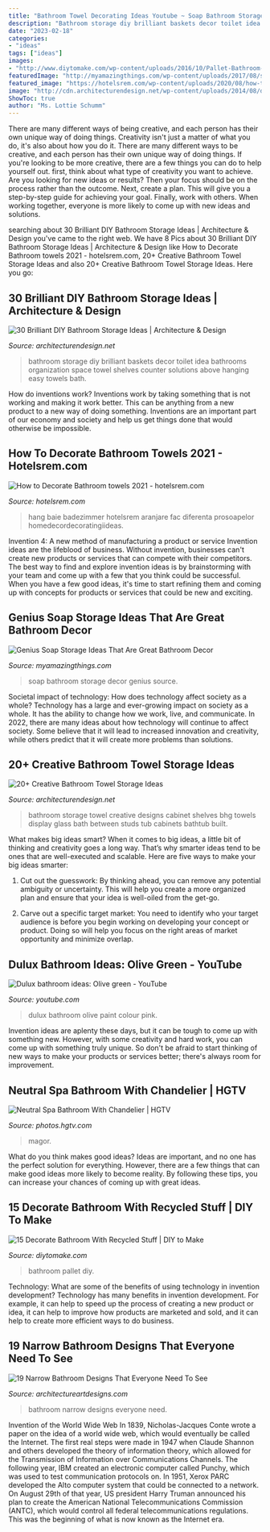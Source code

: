 ```yaml
---
title: "Bathroom Towel Decorating Ideas Youtube ~ Soap Bathroom Storage Decor Genius Source"
description: "Bathroom storage diy brilliant baskets decor toilet idea bathrooms organization space towel shelves counter solutions above hanging easy towels bath"
date: "2023-02-18"
categories:
- "ideas"
tags: ["ideas"]
images:
- "http://www.diytomake.com/wp-content/uploads/2016/10/Pallet-Bathroom-Wall.jpg"
featuredImage: "http://myamazingthings.com/wp-content/uploads/2017/08/soap-storage-ideas-1.jpg"
featured_image: "https://hotelsrem.com/wp-content/uploads/2020/08/how-to-decorate-bathroom-towels-luxury-the-half-bath-fix-of-how-to-decorate-bathroom-towels.jpg"
image: "http://cdn.architecturendesign.net/wp-content/uploads/2014/08/diy-bathroom-storage-ideas-2.jpg"
ShowToc: true
author: "Ms. Lottie Schumm"
---
```



There are many different ways of being creative, and each person has their own unique way of doing things.
Creativity isn't just a matter of what you do, it's also about how you do it. There are many different ways to be creative, and each person has their own unique way of doing things. If you're looking to be more creative, there are a few things you can do to help yourself out. first, think about what type of creativity you want to achieve. Are you looking for new ideas or results? Then your focus should be on the process rather than the outcome. Next, create a plan. This will give you a step-by-step guide for achieving your goal. Finally, work with others. When working together, everyone is more likely to come up with new ideas and solutions.

	

		
searching about 30 Brilliant DIY Bathroom Storage Ideas | Architecture &amp; Design you've came to the right web. We have 8 Pics about 30 Brilliant DIY Bathroom Storage Ideas | Architecture &amp; Design like How to Decorate Bathroom towels 2021 - hotelsrem.com, 20+ Creative Bathroom Towel Storage Ideas and also 20+ Creative Bathroom Towel Storage Ideas. Here you go:
		
    
## 30 Brilliant DIY Bathroom Storage Ideas | Architecture &amp; Design

<img loading=lazy src="http://cdn.architecturendesign.net/wp-content/uploads/2014/08/diy-bathroom-storage-ideas-2.jpg" onerror="this.onerror=null;this.src='https://tse4.mm.bing.net/th?id=OIP.Q2RNy6xFFL_dVzWrGpe9MAHaLH&amp;pid=15.1';" alt="30 Brilliant DIY Bathroom Storage Ideas | Architecture &amp; Design">

_Source: architecturendesign.net_

>bathroom storage diy brilliant baskets decor toilet idea bathrooms organization space towel shelves counter solutions above hanging easy towels bath. 

	

How do inventions work?
Inventions work by taking something that is not working and making it work better. This can be anything from a new product to a new way of doing something. Inventions are an important part of our economy and society and help us get things done that would otherwise be impossible.

    
## How To Decorate Bathroom Towels 2021 - Hotelsrem.com

<img loading=lazy src="https://hotelsrem.com/wp-content/uploads/2020/08/how-to-decorate-bathroom-towels-luxury-the-half-bath-fix-of-how-to-decorate-bathroom-towels.jpg" onerror="this.onerror=null;this.src='https://tse1.mm.bing.net/th?id=OIP.tj8g25uHH_jikiXH-jcMOQHaLE&amp;pid=15.1';" alt="How to Decorate Bathroom towels 2021 - hotelsrem.com">

_Source: hotelsrem.com_

>hang baie badezimmer hotelsrem aranjare fac diferenta prosoapelor homedecordecoratingiideas. 

	

Invention 4: A new method of manufacturing a product or service
Invention ideas are the lifeblood of business. Without invention, businesses can't create new products or services that can compete with their competitors. The best way to find and explore invention ideas is by brainstorming with your team and come up with a few that you think could be successful. When you have a few good ideas, it's time to start refining them and coming up with concepts for products or services that could be new and exciting.

    
## Genius Soap Storage Ideas That Are Great Bathroom Decor

<img loading=lazy src="http://myamazingthings.com/wp-content/uploads/2017/08/soap-storage-ideas-1.jpg" onerror="this.onerror=null;this.src='https://tse2.mm.bing.net/th?id=OIP.vWzJPT4yWmj6YYC5iybImQHaGE&amp;pid=15.1';" alt="Genius Soap Storage Ideas That Are Great Bathroom Decor">

_Source: myamazingthings.com_

>soap bathroom storage decor genius source. 

	

Societal impact of technology: How does technology affect society as a whole?
Technology has a large and ever-growing impact on society as a whole. It has the ability to change how we work, live, and communicate. In 2022, there are many ideas about how technology will continue to affect society. Some believe that it will lead to increased innovation and creativity, while others predict that it will create more problems than solutions.

    
## 20+ Creative Bathroom Towel Storage Ideas

<img loading=lazy src="http://cdn.architecturendesign.net/wp-content/uploads/2015/09/AD-Creative-Bathroom-Towel-Storage-Ideas-10.jpg" onerror="this.onerror=null;this.src='https://tse4.mm.bing.net/th?id=OIP.yJiDIBClzSJpCk8MWJUfhwHaJ4&amp;pid=15.1';" alt="20+ Creative Bathroom Towel Storage Ideas">

_Source: architecturendesign.net_

>bathroom storage towel creative designs cabinet shelves bhg towels display glass bath between studs tub cabinets bathtub built. 

	

What makes big ideas smart?
When it comes to big ideas, a little bit of thinking and creativity goes a long way. That’s why smarter ideas tend to be ones that are well-executed and scalable. Here are five ways to make your big ideas smarter:
1. Cut out the guesswork: By thinking ahead, you can remove any potential ambiguity or uncertainty. This will help you create a more organized plan and ensure that your idea is well-oiled from the get-go.

2. Carve out a specific target market: You need to identify who your target audience is before you begin working on developing your concept or product. Doing so will help you focus on the right areas of market opportunity and minimize overlap.


    
## Dulux Bathroom Ideas: Olive Green - YouTube

<img loading=lazy src="http://i.ytimg.com/vi/faRmMM3fpfw/maxresdefault.jpg" onerror="this.onerror=null;this.src='https://tse2.mm.bing.net/th?id=OIP.-lvPA_zM470N1fwEEW5dIQHaEK&amp;pid=15.1';" alt="Dulux bathroom ideas: Olive green - YouTube">

_Source: youtube.com_

>dulux bathroom olive paint colour pink. 

	

Invention ideas are aplenty these days, but it can be tough to come up with something new. However, with some creativity and hard work, you can come up with something truly unique. So don't be afraid to start thinking of new ways to make your products or services better; there's always room for improvement.

    
## Neutral Spa Bathroom With Chandelier | HGTV

<img loading=lazy src="https://hgtvhome.sndimg.com/content/dam/images/hgtv/fullset/2019/8/30/0/io_jennifer-stoner_powhatan-lakefront_16.jpg.rend.hgtvcom.966.1288.suffix/1567173767690.jpeg" onerror="this.onerror=null;this.src='https://tse4.mm.bing.net/th?id=OIP.cAR7Mgl3lR42VSuJmYS3KQHaJ4&amp;pid=15.1';" alt="Neutral Spa Bathroom With Chandelier | HGTV">

_Source: photos.hgtv.com_

>magor. 

	

What do you think makes good ideas?
Ideas are important, and no one has the perfect solution for everything. However, there are a few things that can make good ideas more likely to become reality. By following these tips, you can increase your chances of coming up with great ideas.

    
## 15 Decorate Bathroom With Recycled Stuff | DIY To Make

<img loading=lazy src="http://www.diytomake.com/wp-content/uploads/2016/10/Pallet-Bathroom-Wall.jpg" onerror="this.onerror=null;this.src='https://tse4.mm.bing.net/th?id=OIP.XzXquid0wEuZPjFYUok_JQHaJ4&amp;pid=15.1';" alt="15 Decorate Bathroom With Recycled Stuff | DIY to Make">

_Source: diytomake.com_

>bathroom pallet diy. 

	

Technology: What are some of the benefits of using technology in invention development?
Technology has many benefits in invention development. For example, it can help to speed up the process of creating a new product or idea, it can help to improve how products are marketed and sold, and it can help to create more efficient ways to do business.

    
## 19 Narrow Bathroom Designs That Everyone Need To See

<img loading=lazy src="https://www.architectureartdesigns.com/wp-content/uploads/2016/03/15-23.jpg" onerror="this.onerror=null;this.src='https://tse1.mm.bing.net/th?id=OIP.H5SowRpOlOIdMNDFIZ2hdAAAAA&amp;pid=15.1';" alt="19 Narrow Bathroom Designs That Everyone Need To See">

_Source: architectureartdesigns.com_

>bathroom narrow designs everyone need. 

	

Invention of the World Wide Web
In 1839, Nicholas-Jacques Conte wrote a paper on the idea of a world wide web, which would eventually be called the Internet. The first real steps were made in 1947 when Claude Shannon and others developed the theory of information theory, which allowed for the Transmission of Information over Communications Channels. The following year, IBM created an electronic computer called Punchy, which was used to test communication protocols on. In 1951, Xerox PARC developed the Alto computer system that could be connected to a network. On August 29th of that year, US president Harry Truman announced his plan to create the American National Telecommunications Commission (ANTC), which would control all federal telecommunications regulations. This was the beginning of what is now known as the Internet era.

